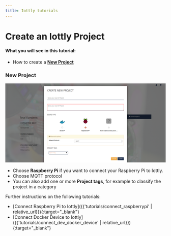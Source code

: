 ```yaml
---
title: Iottly tutorials
---
```


# Create an Iottly Project
#### What you will see in this tutorial:
 - How to create a [**New Project**](#new-project)

 
### New Project

![Alt text](/images/create_project.png)


- Choose **Raspberry Pi** if you want to connect your Raspberry Pi to Iottly. 
- Choose MQTT protocol
- You can also add one or more **Project tags**, for example to classify the project in a category

Further instructions on the following tutorials:
- [Connect Raspberry Pi to Iottly]({{'tutorials/connect_raspberrypi' | relative_url}}){:target="_blank"}  
- [Connect Docker Device to Iottly]({{'tutorials/connect_dev_docker_device' | relative_url}}){:target="_blank"}
